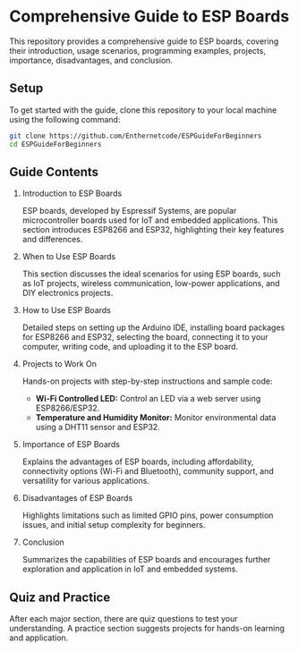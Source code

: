 # Comprehensive Guide to ESP Boards

This repository provides a comprehensive guide to ESP boards, covering their introduction, usage scenarios, programming examples, projects, importance, disadvantages, and conclusion.

## Setup

To get started with the guide, clone this repository to your local machine using the following command:

```bash
git clone https://github.com/Enthernetcode/ESPGuideForBeginners
cd ESPGuideForBeginners
```
## Guide Contents

1. Introduction to ESP Boards

   ESP boards, developed by Espressif Systems, are popular microcontroller boards used for IoT and embedded applications. This section introduces ESP8266 and ESP32, highlighting their key features and differences.

2. When to Use ESP Boards

   This section discusses the ideal scenarios for using ESP boards, such as IoT projects, wireless communication, low-power applications, and DIY electronics projects.

3. How to Use ESP Boards

   Detailed steps on setting up the Arduino IDE, installing board packages for ESP8266 and ESP32, selecting the board, connecting it to your computer, writing code, and uploading it to the ESP board.

4. Projects to Work On

   Hands-on projects with step-by-step instructions and sample code:
   - **Wi-Fi Controlled LED:** Control an LED via a web server using ESP8266/ESP32.
   - **Temperature and Humidity Monitor:** Monitor environmental data using a DHT11 sensor and ESP32.

5. Importance of ESP Boards

   Explains the advantages of ESP boards, including affordability, connectivity options (Wi-Fi and Bluetooth), community support, and versatility for various applications.

6. Disadvantages of ESP Boards

   Highlights limitations such as limited GPIO pins, power consumption issues, and initial setup complexity for beginners.

7. Conclusion

   Summarizes the capabilities of ESP boards and encourages further exploration and application in IoT and embedded systems.

## Quiz and Practice

After each major section, there are quiz questions to test your understanding. A practice section suggests projects for hands-on learning and application.
